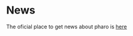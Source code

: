 # News

The oficial place to get news about pharo is [here](http://us11.campaign-archive1.com/home/?u=6f667565c2569234585a7be77&id=048680a940)
